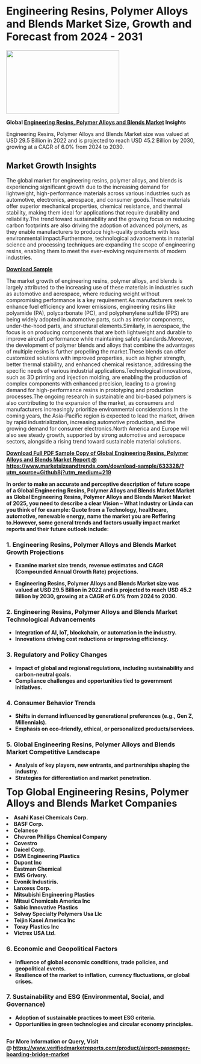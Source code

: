 <H1>Engineering Resins, Polymer Alloys and Blends Market Size, Growth and Forecast from 2024 - 2031</H1><img class="aligncenter size-medium wp-image-584254" src="https://thirdeyenews.in/wp-content/uploads/2024/09/Global-Market-Research-300x168.jpeg" alt="" width="300" height="168" /><p><strong>Global&nbsp;<a href="https://www.marketsizeandtrends.com/download-sample/633328/?utm_source=Github8j?utm_medium=219">Engineering Resins, Polymer Alloys and Blends Market</a> Insights</strong></p><p>Engineering Resins, Polymer Alloys and Blends Market size was valued at USD 29.5 Billion in 2022 and is projected to reach USD 45.2 Billion by 2030, growing at a CAGR of 6.0% from 2024 to 2030.</p><p><h2>Market Growth Insights</h2> <p>The global market for engineering resins, polymer alloys, and blends is experiencing significant growth due to the increasing demand for lightweight, high-performance materials across various industries such as automotive, electronics, aerospace, and consumer goods.These materials offer superior mechanical properties, chemical resistance, and thermal stability, making them ideal for applications that require durability and reliability.The trend toward sustainability and the growing focus on reducing carbon footprints are also driving the adoption of advanced polymers, as they enable manufacturers to produce high-quality products with less environmental impact.Furthermore, technological advancements in material science and processing techniques are expanding the scope of engineering resins, enabling them to meet the ever-evolving requirements of modern industries.</p> <p><strong><a href="#">Download Sample</a></strong></p> <p>The market growth of engineering resins, polymer alloys, and blends is largely attributed to the increasing use of these materials in industries such as automotive and aerospace, where reducing weight without compromising performance is a key requirement.As manufacturers seek to enhance fuel efficiency and lower emissions, engineering resins like polyamide (PA), polycarbonate (PC), and polyphenylene sulfide (PPS) are being widely adopted in automotive parts, such as interior components, under-the-hood parts, and structural elements.Similarly, in aerospace, the focus is on producing components that are both lightweight and durable to improve aircraft performance while maintaining safety standards.Moreover, the development of polymer blends and alloys that combine the advantages of multiple resins is further propelling the market.These blends can offer customized solutions with improved properties, such as higher strength, better thermal stability, and enhanced chemical resistance, addressing the specific needs of various industrial applications.Technological innovations, such as 3D printing and injection molding, are enabling the production of complex components with enhanced precision, leading to a growing demand for high-performance resins in prototyping and production processes.The ongoing research in sustainable and bio-based polymers is also contributing to the expansion of the market, as consumers and manufacturers increasingly prioritize environmental considerations.In the coming years, the Asia-Pacific region is expected to lead the market, driven by rapid industrialization, increasing automotive production, and the growing demand for consumer electronics.North America and Europe will also see steady growth, supported by strong automotive and aerospace sectors, alongside a rising trend toward sustainable material solutions.</p> <p><strong><a href="#"></p><p><span class=""><strong>Download Full PDF Sample Copy of Global Engineering Resins, Polymer Alloys and Blends Market Report</strong> @ <a href="https://www.marketsizeandtrends.com/download-sample/633328/?utm_source=Github8j?utm_medium=219" target="_blank">https://www.marketsizeandtrends.com/download-sample/633328/?utm_source=Github8j?utm_medium=219</a></span></p><p>In order to make an accurate and perceptive description of future scope of a Global&nbsp;Engineering Resins, Polymer Alloys and Blends Market Market as Global&nbsp;Engineering Resins, Polymer Alloys and Blends Market Market of 2025, you need to describe a clear Vision &ndash; What Industry or Linda can you think of for example: Quote from a Technology, healthcare, automotive, renewable energy, name the market you are Reffering to.However, some general trends and factors usually impact market reports and their future outlook include:</p><h3>1.&nbsp;<strong>Engineering Resins, Polymer Alloys and Blends Market Growth Projections</strong></h3><ul><li>Examine market size trends, revenue estimates and CAGR (Compounded Annual Growth Rate) projections.</li><li><p>Engineering Resins, Polymer Alloys and Blends Market size was valued at USD 29.5 Billion in 2022 and is projected to reach USD 45.2 Billion by 2030, growing at a CAGR of 6.0% from 2024 to 2030.</p></li></ul><h3>2.&nbsp;<strong>Engineering Resins, Polymer Alloys and Blends Market Technological Advancements</strong></h3><ul><li>Integration of AI, IoT, blockchain, or automation in the industry.</li><li>Innovations driving cost reductions or improving efficiency.</li></ul><h3>3.&nbsp;<strong>Regulatory and Policy Changes</strong></h3><ul><li>Impact of global and regional regulations, including sustainability and carbon-neutral goals.</li><li>Compliance challenges and opportunities tied to government initiatives.</li></ul><h3>4.&nbsp;<strong>Consumer Behavior Trends</strong></h3><ul><li>Shifts in demand influenced by generational preferences (e.g., Gen Z, Millennials).</li><li>Emphasis on eco-friendly, ethical, or personalized products/services.</li></ul><h3>5.&nbsp;<strong>Global Engineering Resins, Polymer Alloys and Blends Market Competitive Landscape</strong></h3><ul><li>Analysis of key players, new entrants, and partnerships shaping the industry.</li><li>Strategies for differentiation and market penetration.</li></ul><p data-pm-slice="1 1 []"><span style="color: inherit; font-family: inherit; font-size: 25px;">Top Global Engineering Resins, Polymer Alloys and Blends Market Companies</span></p><div class="" data-test-id=""><p><li>Asahi Kasei Chemicals Corp.</li><li> BASF Corp.</li><li> Celanese</li><li> Chevron Phillips Chemical Company</li><li> Covestro</li><li> Daicel Corp.</li><li> DSM Engineering Plastics</li><li> Dupont Inc</li><li> Eastman Chemical</li><li> EMS Grivory.</li><li> Evonik Industiris.</li><li> Lanxess Corp.</li><li> Mitsubishi Engineering Plastics</li><li> Mitsui Chemicals America Inc</li><li> Sabic Innovative Plastics</li><li> Solvay Specialty Polymers Usa Llc</li><li> Teijin Kasei America Inc</li><li> Toray Plastics Inc</li><li> Victrex USA Ltd.</li></p></div><h3>6.&nbsp;<strong>Economic and Geopolitical Factors</strong></h3><ul><li>Influence of global economic conditions, trade policies, and geopolitical events.</li><li>Resilience of the market to inflation, currency fluctuations, or global crises.</li></ul><h3>7.&nbsp;<strong>Sustainability and ESG (Environmental, Social, and Governance)</strong></h3><ul><li>Adoption of sustainable practices to meet ESG criteria.</li><li>Opportunities in green technologies and circular economy principles.</li></ul><h2><strong style="font-size: 14px;">For More Information or Query, Visit @&nbsp;</strong><a style="background-color: #ffffff; font-size: 14px;" href="https://www.marketsizeandtrends.com/report/engineering-resins-polymer-alloys-and-blends-market/" target="_blank">https://www.verifiedmarketreports.com/product/airport-passenger-boarding-bridge-market</a></h2>